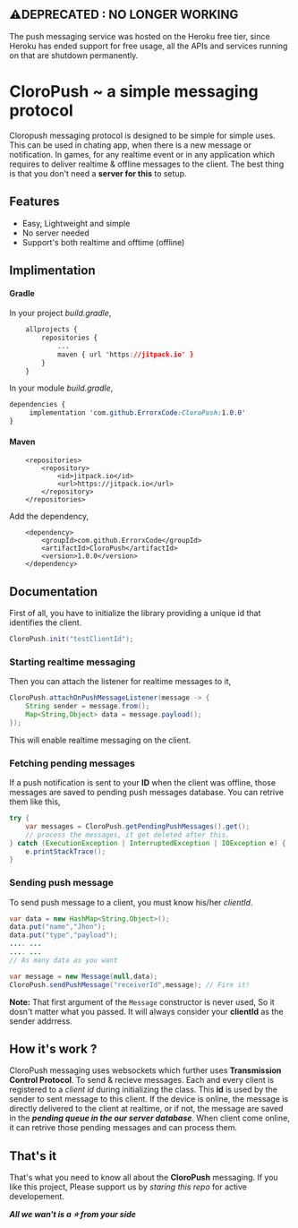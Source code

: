 ## ⚠️DEPRECATED : NO LONGER WORKING
The push messaging service was hosted on the Heroku free tier, since Heroku has ended support for free usage, all the APIs and services running on that are shutdown permanently.

# CloroPush ~ a simple messaging protocol

Cloropush messaging protocol is designed to be simple for simple uses. This can be used in chating app, when there is a new message or notification. In games, for any realtime event or in any application which requires to deliver realtime & offline messages to the client. The best thing is that you don't need a **server for this** to setup.

## Features
- Easy, Lightweight and simple
- No server needed
- Support's both realtime and offtime (offline)

## Implimentation
#### Gradle
In your project *build.gradle*,
```css
	allprojects {
		repositories {
			...
			maven { url 'https://jitpack.io' }
		}
	}
```
In your module *build.gradle*,
```css
dependencies {
	 implementation 'com.github.ErrorxCode:CloroPush:1.0.0'
}
```
#### Maven
```markup
	<repositories>
		<repository>
		    <id>jitpack.io</id>
		    <url>https://jitpack.io</url>
		</repository>
	</repositories>
```
Add the dependency,
```markup
	<dependency>
	    <groupId>com.github.ErrorxCode</groupId>
	    <artifactId>CloroPush</artifactId>
	    <version>1.0.0</version>
	</dependency>
```

## Documentation
First of all, you have to initialize the library providing a unique id that identifies the client.
```java
CloroPush.init("testClientId");
```

### Starting realtime messaging
Then you can attach the listener for realtime messages to it,
```java
CloroPush.attachOnPushMessageListener(message -> {  
    String sender = message.from();
    Map<String,Object> data = message.payload();  
});
```
This will enable realtime messaging on the client.


###  Fetching pending messages
If a push notification is sent to your **ID** when the client was offline, those messages are saved to pending push messages database. You can retrive them like this,
```java
try {  
    var messages = CloroPush.getPendingPushMessages().get(); 
    // process the messages, it get deleted after this. 
} catch (ExecutionException | InterruptedException | IOException e) {  
    e.printStackTrace();  
}
```

### Sending push message
To send push message to a client, you must know his/her *clientId*.
```java
var data = new HashMap<String,Object>();  
data.put("name","Jhon");  
data.put("type","payload");  
.... ...
.... ...
// As many data as you want

var message = new Message(null,data);  
CloroPush.sendPushMessage("receiverId",message); // Fire it!
```
**Note:** That first argument of the `Message` constructor is never used, So it dosn't matter what you passed. It will always consider your **clientId** as the sender addrress.


## How it's work ?
CloroPush messaging uses websockets which further uses **Transmission Control Protocol**. To send & recieve messages.  Each and every client is registered to a *client id* during initializing the class. This **id** is used by the sender to sent message to this client.
If the device is online, the message is directly delivered to the client at realtime, or if not, the message are saved in the ***pending queue in the our server database***. When client come online, it can retrive those pending messages and can process them.


## That's it
That's what you need to know all about the **CloroPush** messaging. If you like this project, Please support us by *staring this repo* for active developement.

***All we wan't is a ⭐ from your side***
